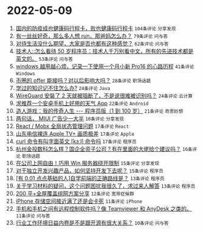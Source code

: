 # 2022-05-09

1. [国内的防疫成也健康码行程卡，败也健康码行程卡](https://www.v2ex.com/t/851644) `104条评论` `分享发现`
1. [有一丝丝好奇，那么多人想 run，那爸妈怎么办？](https://www.v2ex.com/t/851678) `79条评论` `问与答`
1. [对待生活没什么期望，大家是否也都有这种感觉？](https://www.v2ex.com/t/851659) `62条评论` `问与答`
1. [技术人::怎么看待 50 岁程序员：技术人千万别看中文，所有的先进技术都是英文的。](https://www.v2ex.com/t/851706) `53条评论` `问与答`
1. [windows 越用越心烦，记录一下使用一个月小新 Pro16 的心路历程](https://www.v2ex.com/t/851764) `41条评论` `Windows`
1. [币圈的 offer 能接吗？对以后影响大吗？](https://www.v2ex.com/t/851756) `28条评论` `职场话题`
1. [学过的知识记不住怎么办?](https://www.v2ex.com/t/851728) `24条评论` `Java`
1. [WireGuard 安裝了 2 天就被阻断了，不是说很难被识别吗？](https://www.v2ex.com/t/851718) `24条评论` `云计算`
1. [求推荐一个安卓手机上好用的天气 App](https://www.v2ex.com/t/851682) `22条评论` `Android`
1. [造人游戏：我的传奇人生 --- 程序员版（1 到 100 岁）](https://www.v2ex.com/t/851681) `21条评论` `奇思妙想`
1. [两句话， MIUI 广告少一大半](https://www.v2ex.com/t/851714) `18条评论` `分享发现`
1. [React / Mobx 全局状态管理问题](https://www.v2ex.com/t/851701) `17条评论` `React`
1. [山东电信裸连 Apple TV+ 画质极差](https://www.v2ex.com/t/851683) `17条评论` `Apple`
1. [curl 命令有叫字面英文 [kɜːl] 命令吗](https://www.v2ex.com/t/851663) `17条评论` `程序员`
1. [杭州金投数科怎么样？国企全资子公司？有在里面的大佬给个建议吗？](https://www.v2ex.com/t/851638) `16条评论` `职场话题`
1. [在公司上网自由！巧用 Win 服务器绕开限制](https://www.v2ex.com/t/851693) `15条评论` `分享发现`
1. [对于独立开发兴趣产品，如何坚持开发下去呢？](https://www.v2ex.com/t/851656) `15条评论` `程序员`
1. [[有 0.01 点点基础的人]自学前端的正确路线是？](https://www.v2ex.com/t/851703) `13条评论` `程序员`
1. [关于学习材料的疑问，这个问题困扰我很久了，求过来人解答](https://www.v2ex.com/t/851637) `13条评论` `程序员`
1. [200 平+全屋覆盖组网方案分享](https://www.v2ex.com/t/851754) `12条评论` `宽带症候群`
1. [iPhone 存储空间接近满了还是会卡死](https://www.v2ex.com/t/851665) `11条评论` `iPhone`
1. [手机和手机之间有远程控制软件吗？像 Teamviewer 和 AnyDesk 之类的。](https://www.v2ex.com/t/851654) `11条评论` `问与答`
1. [行业工作环境日益内卷是不是跟开源有很大关系？](https://www.v2ex.com/t/851734) `10条评论` `问与答`
